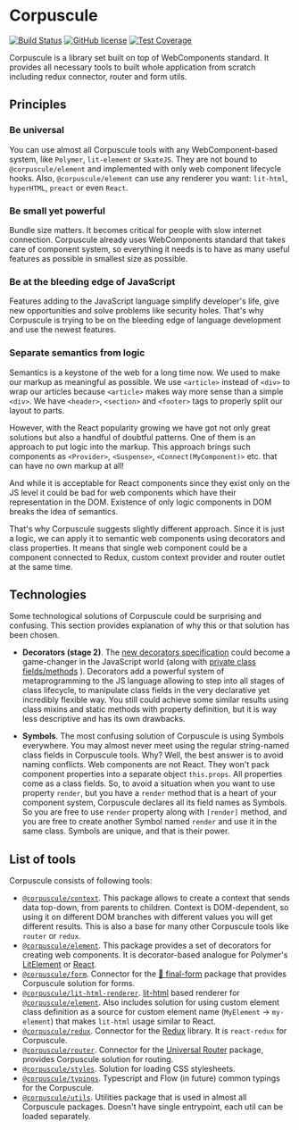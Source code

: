 # Corpuscule

[![Build Status](https://img.shields.io/travis/corpusculejs/corpuscule/master.svg)](https://travis-ci.org/corpusculejs/corpuscule)
[![GitHub license](https://img.shields.io/badge/license-MIT-blue.svg)](./LICENSE)
[![Test Coverage](https://img.shields.io/codecov/c/github/corpusculejs/corpuscule/master.svg)](https://codecov.io/gh/corpusculejs/corpuscule)

Corpuscule is a library set built on top of WebComponents standard. It provides all necessary tools
to built whole application from scratch including redux connector, router and form utils.

## Principles

### Be universal
You can use almost all Corpuscule tools with any WebComponent-based system, like `Polymer`,
`lit-element` or `SkateJS`. They are not bound to `@corpuscule/element` and implemented with only
web component lifecycle hooks. Also, `@corpuscule/element` can use any renderer you want: 
`lit-html`, `hyperHTML`, `preact` or even `React`.

### Be small yet powerful
Bundle size matters. It becomes critical for people with slow internet connection. Corpuscule
already uses WebComponents standard that takes care of component system, so everything it needs is
to have as many useful features as possible in smallest size as possible. 

### Be at the bleeding edge of JavaScript
Features adding to the JavaScript language simplify developer's life, give new opportunities and
solve problems like security holes. That's why Corpuscule is trying to be on the bleeding edge of
language development and use the newest features.

### Separate semantics from logic
Semantics is a keystone of the web for a long time now. We used to make our markup as meaningful as
possible. We use `<article>` instead of `<div>` to wrap our articles because `<article>` makes way
more sense than a simple `<div>`. We have `<header>`, `<section>` and `<footer>` tags to properly
split our layout to parts.

However, with the React popularity growing we have got not only great solutions but also a handful
of doubtful patterns. One of them is an approach to put logic into the markup. This approach brings
such components as `<Provider>`, `<Suspense>`, `<Connect(MyComponent)>` etc. that can have no own
markup at all! 
 
And while it is acceptable for React components since they exist only on the JS level it could be
bad for web components which have their representation in the DOM. Existence of only logic
components in DOM breaks the idea of semantics.

That's why Corpuscule suggests slightly different approach. Since it is just a logic, we can apply
it to semantic web components using decorators and class properties. It means that single web
component could be a component connected to Redux, custom context provider and router outlet at the
same time.

## Technologies
Some technological solutions of Corpuscule could be surprising and confusing. This section provides
explanation of why this or that solution has been chosen.  

* **Decorators (stage 2)**. The [new decorators specification](https://github.com/tc39/proposal-decorators)
could become a game-changer in the JavaScript world (along with [private class fields/methods](https://github.com/tc39/proposal-private-fields)
). Decorators add a powerful system of metaprogramming to the JS language allowing to step into
all stages of class lifecycle, to manipulate class fields in the very declarative yet incredibly 
flexible way. You still could achieve some similar results using class mixins and static methods
with property definition, but it is way less descriptive and has its own drawbacks.

* **Symbols**. The most confusing solution of Corpuscule is using Symbols everywhere. You may almost
never meet using the regular string-named class fields in Corpuscule tools. Why? Well, the best
answer is to avoid naming conflicts. Web components are not React. They won't pack component
properties into a separate object `this.props`. All properties come as a class fields. So, to avoid
a situation when you want to use property `render`, but you have a `render` method that is a heart
of your component system, Corpuscule declares all its field names as Symbols. So you are free to 
use `render` property along with `[render]` method, and you are free to create another Symbol named
`render` and use it in the same class. Symbols are unique, and that is their power. 

## List of tools
Corpuscule consists of following tools:

* [`@corpuscule/context`](./packages/context). This package allows to create a context that sends
data top-down, from parents to children. Context is DOM-dependent, so using it on different DOM
branches with different values you will get different results. This is also a base for many other
Corpuscule tools like `router` or `redux`. 
* [`@corpuscule/element`](./packages/element). This package provides a set of decorators for
creating web components. It is decorator-based analogue for Polymer's [LitElement](https://github.com/Polymer/lit-element)
or [React](https://reactjs.org/).
* [`@corpuscule/form`](./packages/form). Connector for the [🏁 final-form](https://github.com/final-form/final-form)
package that provides Corpuscule solution for forms.
* [`@corpuscule/lit-html-renderer`](./packages/lit-html-renderer). [lit-html](https://github.com/Polymer/lit-html) 
based renderer for [`@corpuscule/element`](./packages/element). Also includes solution for using
custom element class definition as a source for custom element name (`MyElement` -> `my-element`)
that makes `lit-html` usage similar to React. 
* [`@corpuscule/redux`](./packages/redux). Connector for the [Redux](https://redux.js.org/) library.
 It is `react-redux` for Corpuscule.
* [`@corpuscule/router`](./packages/router). Connector for the [Universal Router](https://github.com/kriasoft/universal-router)
package, provides Corpuscule solution for routing. 
* [`@corpuscule/styles`](./packages/styles). Solution for loading CSS stylesheets.
* [`@corpuscule/typings`](./packages/typings). Typescript and Flow (in future) common typings for
the Corpuscule.
* [`@corpuscule/utils`](./packages/utils). Utilities package that is used in almost all Corpuscule
packages. Doesn't have single entrypoint, each util can be loaded separately. 